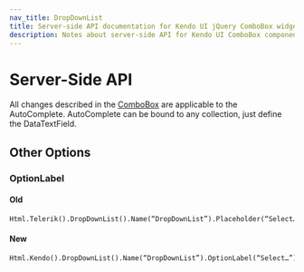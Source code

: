 ```yaml
---
nav_title: DropDownList
title: Server-side API documentation for Kendo UI jQuery ComboBox widget
description: Notes about server-side API for Kendo UI ComboBox component.
---
```


# Server-Side API

All changes described in the [ComboBox](combobox) are applicable to the AutoComplete. AutoComplete can be bound to any collection, just define the DataTextField.

## Other Options

### OptionLabel

#### Old
    
    Html.Telerik().DropDownList().Name(“DropDownList”).Placeholder(“Select…”)
 
#### New

    Html.Kendo().DropDownList().Name(“DropDownList”).OptionLabel(“Select…”)
